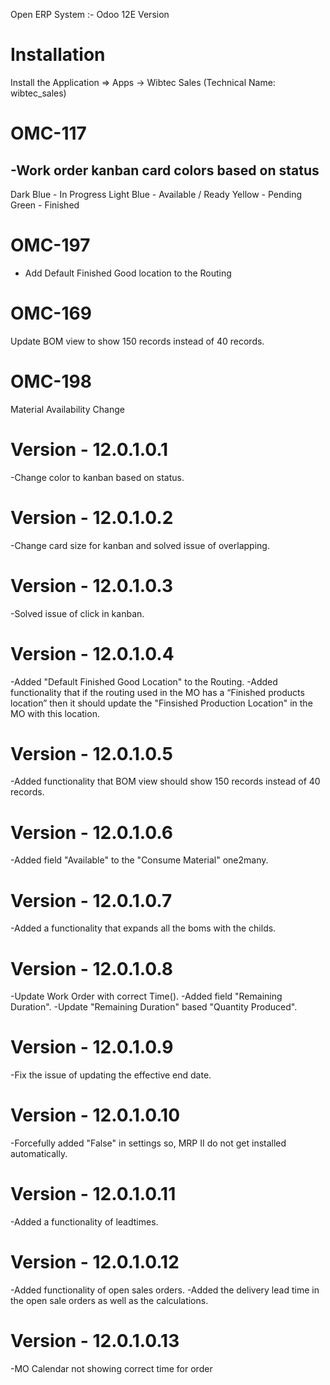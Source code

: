 Open ERP System :- Odoo 12E Version 

Installation 
============
Install the Application => Apps -> Wibtec Sales (Technical Name: wibtec_sales)

OMC-117
====================
-Work order kanban card colors based on status
-----------------------------------------------
Dark Blue - In Progress
Light Blue - Available / Ready
Yellow - Pending
Green - Finished

OMC-197 
===========
- Add Default Finished Good location to the Routing

OMC-169
===============
Update BOM view to show 150 records instead of 40 records.

OMC-198
========
Material Availability Change

Version - 12.0.1.0.1
======================
-Change color to kanban based on status.

Version - 12.0.1.0.2
====================
-Change card size for kanban and solved issue of overlapping.

Version - 12.0.1.0.3
====================
-Solved issue of click in kanban.

Version - 12.0.1.0.4
=====================
-Added "Default Finished Good Location" to the Routing.
-Added functionality that if the routing used in the MO has a “Finished products location”  then it should update the "Finsished Production Location" in the MO with this location.

Version - 12.0.1.0.5
====================
-Added functionality that BOM view should show 150 records instead of 40 records.

Version - 12.0.1.0.6
======================
-Added field "Available" to the  "Consume Material" one2many.

Version - 12.0.1.0.7
===================
-Added a functionality that expands all the boms with the childs.

Version - 12.0.1.0.8
===================
-Update Work Order with correct Time().
-Added field "Remaining Duration".
-Update "Remaining Duration" based "Quantity Produced".

Version - 12.0.1.0.9
===================
-Fix the issue of updating the effective end date.

Version - 12.0.1.0.10
======================
-Forcefully added "False" in settings so, MRP II do not get installed automatically.

Version - 12.0.1.0.11
=======================
-Added a functionality of leadtimes.

Version - 12.0.1.0.12
======================
-Added functionality of open sales orders.
-Added the delivery lead time in the open sale orders as well as the calculations.

Version - 12.0.1.0.13
======================
-MO Calendar not showing correct time for order
